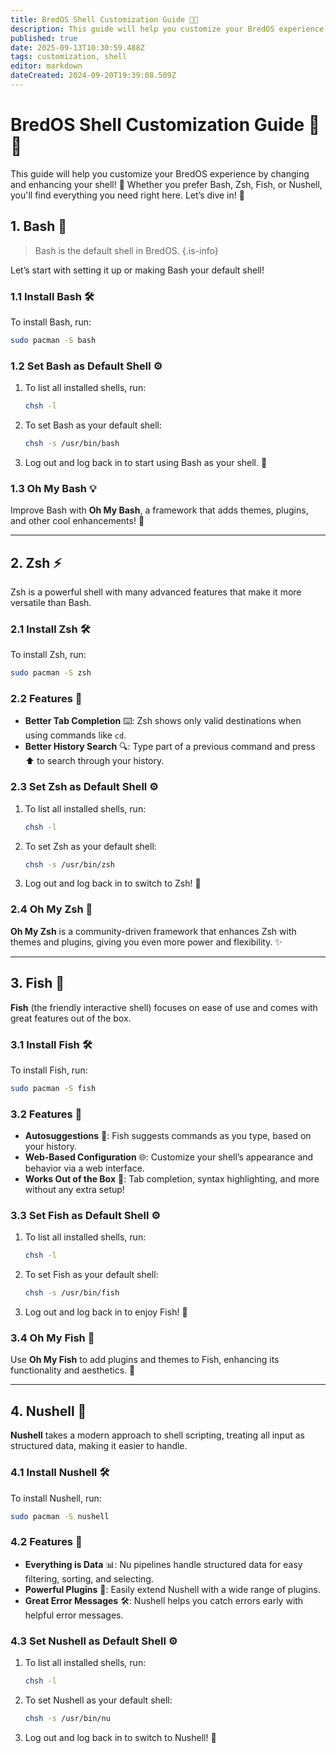 ```yaml
---
title: BredOS Shell Customization Guide 🐚🎨
description: This guide will help you customize your BredOS experience by changing and enhancing your shell! 🚀 Whether you prefer Bash, Zsh, Fish, or Nushell, you'll find everything you need right here. Let’s dive in! 🌊
published: true
date: 2025-09-13T10:30:59.488Z
tags: customization, shell
editor: markdown
dateCreated: 2024-09-20T19:39:08.509Z
---
```


# BredOS Shell Customization Guide 🐚🎨

This guide will help you customize your BredOS experience by changing and enhancing your shell! 🚀 Whether you prefer Bash, Zsh, Fish, or Nushell, you'll find everything you need right here. Let’s dive in! 🌊


## 1. Bash 🐢
> Bash is the default shell in BredOS. 
{.is-info}

Let’s start with setting it up or making Bash your default shell!

### 1.1 Install Bash 🛠️
To install Bash, run:
```bash
sudo pacman -S bash
```

### 1.2 Set Bash as Default Shell ⚙️
1. To list all installed shells, run:
   ```bash
   chsh -l
   ```
2. To set Bash as your default shell:
   ```bash
   chsh -s /usr/bin/bash
   ```
3. Log out and log back in to start using Bash as your shell. 🔄

### 1.3 Oh My Bash 💡
Improve Bash with **Oh My Bash**, a framework that adds themes, plugins, and other cool enhancements! 🌟

---

## 2. Zsh ⚡
Zsh is a powerful shell with many advanced features that make it more versatile than Bash.

### 2.1 Install Zsh 🛠️
To install Zsh, run:
```bash
sudo pacman -S zsh
```

### 2.2 Features 🌟
- **Better Tab Completion** ⌨️: Zsh shows only valid destinations when using commands like `cd`.  
- **Better History Search** 🔍: Type part of a previous command and press ⬆️ to search through your history.

### 2.3 Set Zsh as Default Shell ⚙️
1. To list all installed shells, run:
   ```bash
   chsh -l
   ```
2. To set Zsh as your default shell:
   ```bash
   chsh -s /usr/bin/zsh
   ```
3. Log out and log back in to switch to Zsh! 🔄

### 2.4 Oh My Zsh 🧩
**Oh My Zsh** is a community-driven framework that enhances Zsh with themes and plugins, giving you even more power and flexibility. ✨

---

## 3. Fish 🐠
**Fish** (the friendly interactive shell) focuses on ease of use and comes with great features out of the box.

### 3.1 Install Fish 🛠️
To install Fish, run:
```bash
sudo pacman -S fish
```

### 3.2 Features 🌟
- **Autosuggestions** 🤖: Fish suggests commands as you type, based on your history.
- **Web-Based Configuration** 🌐: Customize your shell’s appearance and behavior via a web interface.
- **Works Out of the Box** 🧰: Tab completion, syntax highlighting, and more without any extra setup!

### 3.3 Set Fish as Default Shell ⚙️
1. To list all installed shells, run:
   ```bash
   chsh -l
   ```
2. To set Fish as your default shell:
   ```bash
   chsh -s /usr/bin/fish
   ```
3. Log out and log back in to enjoy Fish! 🔄

### 3.4 Oh My Fish 🎣
Use **Oh My Fish** to add plugins and themes to Fish, enhancing its functionality and aesthetics. 🌈

---

## 4. Nushell 🧠
**Nushell** takes a modern approach to shell scripting, treating all input as structured data, making it easier to handle.

### 4.1 Install Nushell 🛠️
To install Nushell, run:
```bash
sudo pacman -S nushell
```

### 4.2 Features 🌟
- **Everything is Data** 📊: Nu pipelines handle structured data for easy filtering, sorting, and selecting.
- **Powerful Plugins** 🔌: Easily extend Nushell with a wide range of plugins.
- **Great Error Messages** 🛠️: Nushell helps you catch errors early with helpful error messages.

### 4.3 Set Nushell as Default Shell ⚙️
1. To list all installed shells, run:
   ```bash
   chsh -l
   ```
2. To set Nushell as your default shell:
   ```bash
   chsh -s /usr/bin/nu
   ```
3. Log out and log back in to switch to Nushell! 🔄
